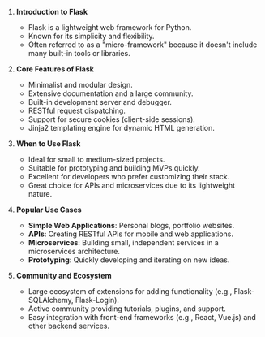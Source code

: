 
1. **Introduction to Flask**
   - Flask is a lightweight web framework for Python.
   - Known for its simplicity and flexibility.
   - Often referred to as a "micro-framework" because it doesn't include many built-in tools or libraries.

2. **Core Features of Flask**
   - Minimalist and modular design.
   - Extensive documentation and a large community.
   - Built-in development server and debugger.
   - RESTful request dispatching.
   - Support for secure cookies (client-side sessions).
   - Jinja2 templating engine for dynamic HTML generation.

3. **When to Use Flask**
   - Ideal for small to medium-sized projects.
   - Suitable for prototyping and building MVPs quickly.
   - Excellent for developers who prefer customizing their stack.
   - Great choice for APIs and microservices due to its lightweight nature.

4. **Popular Use Cases**
   - **Simple Web Applications**: Personal blogs, portfolio websites.
   - **APIs**: Creating RESTful APIs for mobile and web applications.
   - **Microservices**: Building small, independent services in a microservices architecture.
   - **Prototyping**: Quickly developing and iterating on new ideas.

5. **Community and Ecosystem**
   - Large ecosystem of extensions for adding functionality (e.g., Flask-SQLAlchemy, Flask-Login).
   - Active community providing tutorials, plugins, and support.
   - Easy integration with front-end frameworks (e.g., React, Vue.js) and other backend services.

